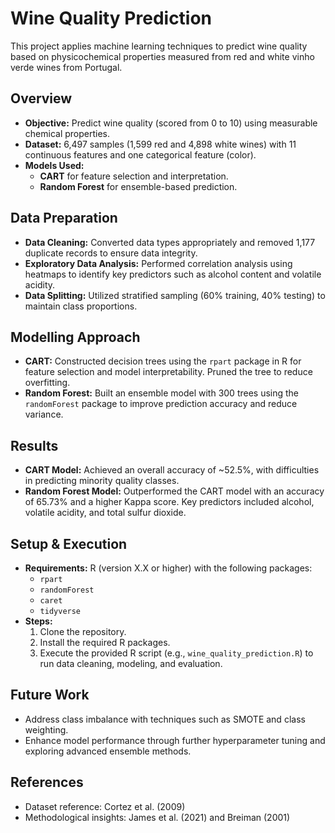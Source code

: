 # Wine Quality Prediction

This project applies machine learning techniques to predict wine quality based on physicochemical properties measured from red and white vinho verde wines from Portugal.

## Overview
- **Objective:** Predict wine quality (scored from 0 to 10) using measurable chemical properties.
- **Dataset:** 6,497 samples (1,599 red and 4,898 white wines) with 11 continuous features and one categorical feature (color).
- **Models Used:** 
  - **CART** for feature selection and interpretation.
  - **Random Forest** for ensemble-based prediction.

## Data Preparation
- **Data Cleaning:** Converted data types appropriately and removed 1,177 duplicate records to ensure data integrity.
- **Exploratory Data Analysis:** Performed correlation analysis using heatmaps to identify key predictors such as alcohol content and volatile acidity.
- **Data Splitting:** Utilized stratified sampling (60% training, 40% testing) to maintain class proportions.

## Modelling Approach
- **CART:** Constructed decision trees using the `rpart` package in R for feature selection and model interpretability. Pruned the tree to reduce overfitting.
- **Random Forest:** Built an ensemble model with 300 trees using the `randomForest` package to improve prediction accuracy and reduce variance.

## Results
- **CART Model:** Achieved an overall accuracy of ~52.5%, with difficulties in predicting minority quality classes.
- **Random Forest Model:** Outperformed the CART model with an accuracy of 65.73% and a higher Kappa score. Key predictors included alcohol, volatile acidity, and total sulfur dioxide.

## Setup & Execution
- **Requirements:** R (version X.X or higher) with the following packages:
  - `rpart`
  - `randomForest`
  - `caret`
  - `tidyverse`
- **Steps:**
  1. Clone the repository.
  2. Install the required R packages.
  3. Execute the provided R script (e.g., `wine_quality_prediction.R`) to run data cleaning, modeling, and evaluation.

## Future Work
- Address class imbalance with techniques such as SMOTE and class weighting.
- Enhance model performance through further hyperparameter tuning and exploring advanced ensemble methods.

## References
- Dataset reference: Cortez et al. (2009)
- Methodological insights: James et al. (2021) and Breiman (2001)
